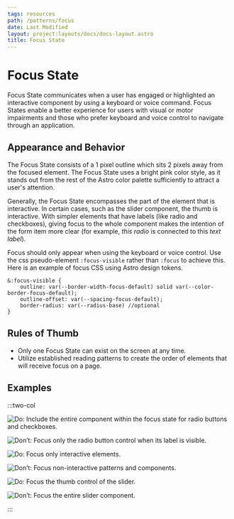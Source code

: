 ```yaml
---
tags: resources
path: /patterns/focus
date: Last Modified
layout: project:layouts/docs/docs-layout.astro
title: Focus State
---
```


# Focus State

Focus State communicates when a user has engaged or highlighted an interactive component by using a keyboard or voice command. Focus States enable a better experience for users with visual or motor impairments and those who prefer keyboard and voice control to navigate through an application.

## Appearance and Behavior

The Focus State consists of a 1 pixel outline which sits 2 pixels away from the focused element. The Focus State uses a bright pink color style, as it stands out from the rest of the Astro color palette sufficiently to attract a user's attention.

Generally, the Focus State encompasses the part of the element that is interactive. In certain cases, such as the slider component, the thumb is interactive. With simpler elements that have labels (like radio and checkboxes), giving focus to the whole component makes the intention of the form item more clear (for example, *this radio* is connected to this *text label*).

Focus should only appear when using the keyboard or voice control. Use the css pseudo-element `:focus-visible` rather than `:focus` to achieve this.
Here is an example of focus CSS using Astro design tokens.

    &:focus-visible {
        outline: var(--border-width-focus-default) solid var(--color-border-focus-default);
        outline-offset: var(--spacing-focus-default);
        border-radius: var(--radius-base) //optional
    }

## Rules of Thumb

- Only one Focus State can exist on the screen at any time.
- Utilize established reading patterns to create the order of elements that will receive focus on a page.

## Examples

:::two-col

![Do: Include the entire component within the focus state for radio buttons and checkboxes.](/img/patterns/focus-do-1.png "Do: Include the entire component within the focus state for radio buttons and checkboxes.")

![Don’t: Focus only the radio button control when its label is visible.](/img/patterns/focus-dont-1.png "Don’t: Focus only the radio button control when its label is visible.")

![Do: Focus only interactive elements.](/img/patterns/focus-do-2.png "Do: Focus only interactive elements.")

![Don’t: Focus non-interactive patterns and components.](/img/patterns/focus-dont-2.png "Don’t: Focus non-interactive patterns and components.")

![Do: Focus the thumb control of the slider.](/img/patterns/focus-do-3.png "Do: Focus the thumb control of the slider.")

![Don’t: Focus the entire slider component.](/img/patterns/focus-dont-3.png "Don’t: Focus the entire slider component.")

:::
